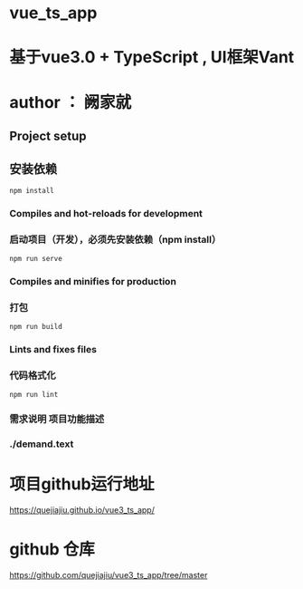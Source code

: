 # vue_ts_app 
# 基于vue3.0 + TypeScript , UI框架Vant
# author ： 阙家就

## Project setup 
## 安装依赖
```
npm install
```

### Compiles and hot-reloads for development
### 启动项目（开发），必须先安装依赖（npm install）
```
npm run serve
```

### Compiles and minifies for production
### 打包
```
npm run build
```

### Lints and fixes files
### 代码格式化
```
npm run lint
```



### 需求说明 项目功能描述
### ./demand.text

# 项目github运行地址
https://quejiajiu.github.io/vue3_ts_app/

# github 仓库
https://github.com/quejiajiu/vue3_ts_app/tree/master




